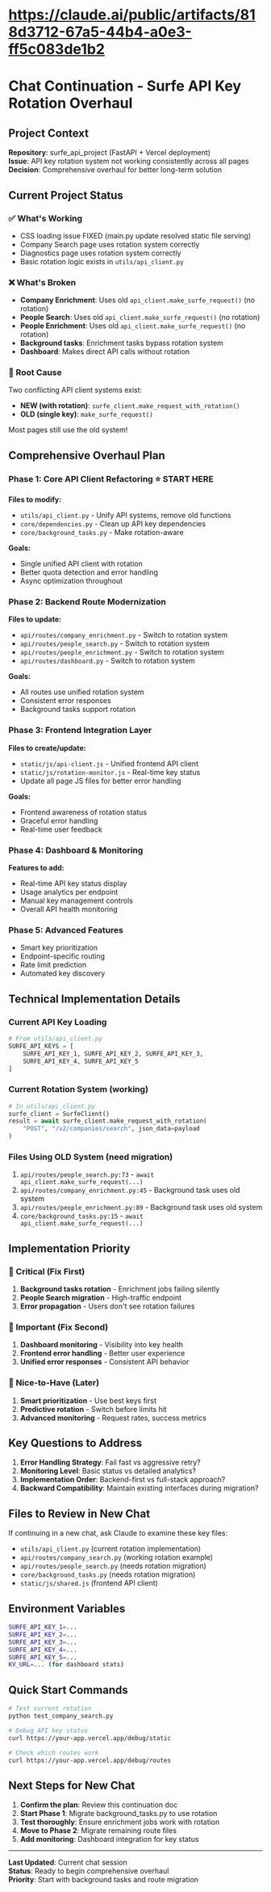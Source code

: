 # https://claude.ai/public/artifacts/818d3712-67a5-44b4-a0e3-ff5c083de1b2

# Chat Continuation - Surfe API Key Rotation Overhaul

## Project Context
**Repository**: surfe_api_project (FastAPI + Vercel deployment)  
**Issue**: API key rotation system not working consistently across all pages  
**Decision**: Comprehensive overhaul for better long-term solution  

## Current Project Status

### ✅ What's Working
- CSS loading issue FIXED (main.py update resolved static file serving)
- Company Search page uses rotation system correctly
- Diagnostics page uses rotation system correctly
- Basic rotation logic exists in `utils/api_client.py`

### ❌ What's Broken
- **Company Enrichment**: Uses old `api_client.make_surfe_request()` (no rotation)
- **People Search**: Uses old `api_client.make_surfe_request()` (no rotation)
- **People Enrichment**: Uses old `api_client.make_surfe_request()` (no rotation)
- **Background tasks**: Enrichment tasks bypass rotation system
- **Dashboard**: Makes direct API calls without rotation

### 🔧 Root Cause
Two conflicting API client systems exist:
- **NEW (with rotation)**: `surfe_client.make_request_with_rotation()`
- **OLD (single key)**: `make_surfe_request()`

Most pages still use the old system!

## Comprehensive Overhaul Plan

### Phase 1: Core API Client Refactoring ⭐ START HERE
**Files to modify:**
- `utils/api_client.py` - Unify API systems, remove old functions
- `core/dependencies.py` - Clean up API key dependencies
- `core/background_tasks.py` - Make rotation-aware

**Goals:**
- Single unified API client with rotation
- Better quota detection and error handling
- Async optimization throughout

### Phase 2: Backend Route Modernization
**Files to update:**
- `api/routes/company_enrichment.py` - Switch to rotation system
- `api/routes/people_search.py` - Switch to rotation system  
- `api/routes/people_enrichment.py` - Switch to rotation system
- `api/routes/dashboard.py` - Switch to rotation system

**Goals:**
- All routes use unified rotation system
- Consistent error responses
- Background tasks support rotation

### Phase 3: Frontend Integration Layer
**Files to create/update:**
- `static/js/api-client.js` - Unified frontend API client
- `static/js/rotation-monitor.js` - Real-time key status
- Update all page JS files for better error handling

**Goals:**
- Frontend awareness of rotation status
- Graceful error handling
- Real-time user feedback

### Phase 4: Dashboard & Monitoring
**Features to add:**
- Real-time API key status display
- Usage analytics per endpoint
- Manual key management controls
- Overall API health monitoring

### Phase 5: Advanced Features
- Smart key prioritization
- Endpoint-specific routing
- Rate limit prediction
- Automated key discovery

## Technical Implementation Details

### Current API Key Loading
```python
# From utils/api_client.py
SURFE_API_KEYS = [
    SURFE_API_KEY_1, SURFE_API_KEY_2, SURFE_API_KEY_3, 
    SURFE_API_KEY_4, SURFE_API_KEY_5
]
```

### Current Rotation System (working)
```python
# In utils/api_client.py
surfe_client = SurfeClient()
result = await surfe_client.make_request_with_rotation(
    "POST", "/v2/companies/search", json_data=payload
)
```

### Files Using OLD System (need migration)
1. `api/routes/people_search.py:73` - `await api_client.make_surfe_request(...)`
2. `api/routes/company_enrichment.py:45` - Background task uses old system
3. `api/routes/people_enrichment.py:89` - Background task uses old system
4. `core/background_tasks.py:15` - `await api_client.make_surfe_request(...)`

## Implementation Priority

### 🚨 Critical (Fix First)
1. **Background tasks rotation** - Enrichment jobs failing silently
2. **People Search migration** - High-traffic endpoint
3. **Error propagation** - Users don't see rotation failures

### 🔧 Important (Fix Second)  
1. **Dashboard monitoring** - Visibility into key health
2. **Frontend error handling** - Better user experience
3. **Unified error responses** - Consistent API behavior

### 🎯 Nice-to-Have (Later)
1. **Smart prioritization** - Use best keys first
2. **Predictive rotation** - Switch before limits hit
3. **Advanced monitoring** - Request rates, success metrics

## Key Questions to Address

1. **Error Handling Strategy**: Fail fast vs aggressive retry?
2. **Monitoring Level**: Basic status vs detailed analytics?
3. **Implementation Order**: Backend-first vs full-stack approach?
4. **Backward Compatibility**: Maintain existing interfaces during migration?

## Files to Review in New Chat

If continuing in a new chat, ask Claude to examine these key files:
- `utils/api_client.py` (current rotation implementation)
- `api/routes/company_search.py` (working rotation example)
- `api/routes/people_search.py` (needs rotation migration)
- `core/background_tasks.py` (needs rotation migration)
- `static/js/shared.js` (frontend API client)

## Environment Variables
```bash
SURFE_API_KEY_1=...
SURFE_API_KEY_2=...
SURFE_API_KEY_3=...
SURFE_API_KEY_4=...
SURFE_API_KEY_5=...
KV_URL=... (for dashboard stats)
```

## Quick Start Commands
```bash
# Test current rotation
python test_company_search.py

# Debug API key status  
curl https://your-app.vercel.app/debug/static

# Check which routes work
curl https://your-app.vercel.app/debug/routes
```

## Next Steps for New Chat
1. **Confirm the plan**: Review this continuation doc
2. **Start Phase 1**: Migrate background_tasks.py to use rotation
3. **Test thoroughly**: Ensure enrichment jobs work with rotation
4. **Move to Phase 2**: Migrate remaining route files
5. **Add monitoring**: Dashboard integration for key status

---
**Last Updated**: Current chat session  
**Status**: Ready to begin comprehensive overhaul  
**Priority**: Start with background tasks and route migration
